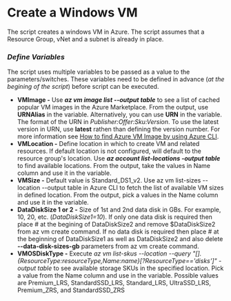 # Create a Windows VM
The script creates a windows VM in Azure.
The script assumes that a Resource Group, vNet and a subnet is already in place.

### _Define Variables_

The script uses multiple variables to be passed as a value to the parameters/switches. These variables need to be defined in advance (_at the begining of the script_) before script can be executed.

- **VMImage -** Use **_az vm image list --output table_** to see a list of cached popular VM images in the Azure Marketplace. From the output, use **URNAlias** in the variable. Alternatively, you can use **URN** in the variable. The format of the URN in _Publisher:Offer:Sku:Version_. To use the latest version in URN, use **latest** rathen than defining the version number. For more information see [How to find Azure VM Image by using Azure CLI](https://docs.microsoft.com/en-us/azure/virtual-machines/linux/cli-ps-findimage). 
- **VMLocation -** Define location in which to create VM and related resources. If default location is not configured, will default to the resource group's location. Use **_az account list-locations -output table_** to find available locations. From the output, take the values in Name column and use it in the variable.
- **VMSize -** Default value is Standard_DS1_v2. Use az vm list-sizes --location <locationame> --output table in Azure CLI to fetch the list of available VM sizes in defined location. From the output, pick a values in the Name column and use it in the variable. 
- **DataDiskSize 1 or 2 -** Size of 1st and 2nd data disk in GBs. For example, 10, 20, etc. (_DataDiskSize1=10_). If only one data disk is required then place # at the begining of DataDiskSize2 and remove $DataDiskSize2 from az vm create command. If no data disk is required then place # at the beginning of DataDiskSize1 as well as DataDiskSize2 and also delete **--data-disk-sizes-gb** parameters from az vm create command.
- **VMOSDiskType -** Execute _az vm list-skus --location <locationname> --query "[].{ResourceType:resourceType,Name:name}[?ResourceType=='disks']" -output table_ to see available storage SKUs in the specified location. Pick a value from the Name column and use in the variable. Possible values are Premium_LRS, StandardSSD_LRS, Standard_LRS, UltraSSD_LRS, Premium_ZRS, and StandardSSD_ZRS
